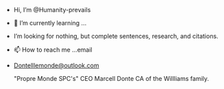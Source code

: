 - Hi, I’m @Humanity-prevails
- 🌱 I’m currently learning ...
- I’m looking for nothing, but complete sentences, research, and citations.
- 📫 How to reach me ...email

- Dontelllemonde@outlook.com


   "Propre Monde SPC's" CEO
     Marcell Donte CA of the Willliams family.

<!---
Humanity-prevails/Humanity-prevails is a ✨ special ✨ repository because its `README.md` (this file) appears on your GitHub profile.
You can click the Preview link to take a look at your changes.
--->
